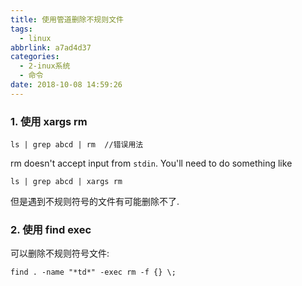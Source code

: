 ```yaml
---
title: 使用管道删除不规则文件
tags:
  - linux
abbrlink: a7ad4d37
categories:
  - 2-inux系统
  - 命令
date: 2018-10-08 14:59:26
---
```



### 1. 使用 xargs rm 

```
ls | grep abcd | rm  //错误用法
```



rm doesn't accept input from `stdin`. You'll need to do something like

```
ls | grep abcd | xargs rm
```

但是遇到不规则符号的文件有可能删除不了.



### 2. 使用 find exec

可以删除不规则符号文件:
```
find . -name "*td*" -exec rm -f {} \;
```

